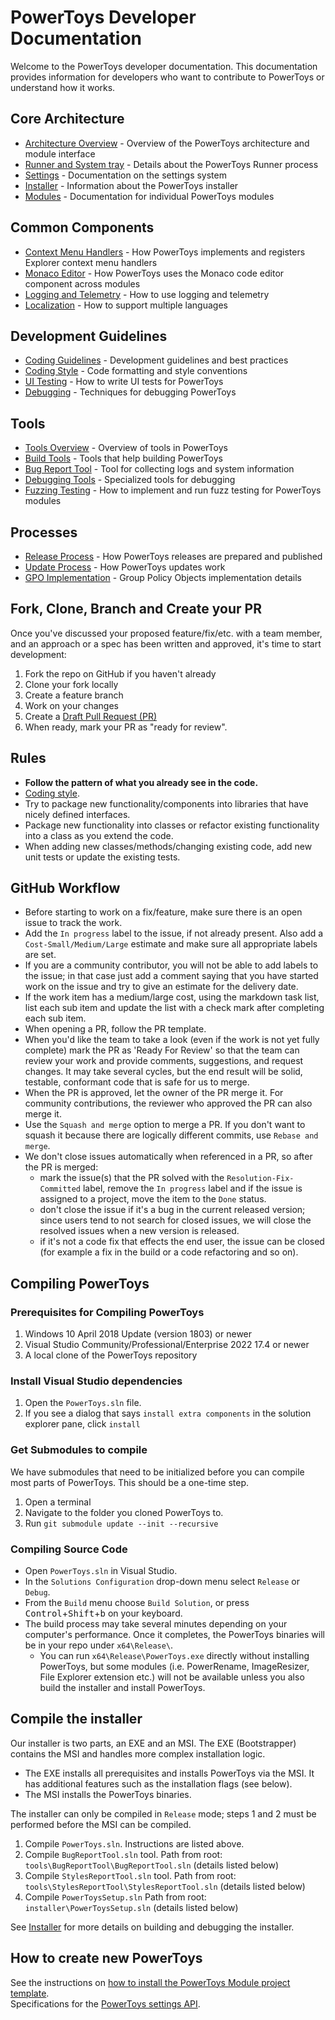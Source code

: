 # PowerToys Developer Documentation

Welcome to the PowerToys developer documentation. This documentation provides information for developers who want to contribute to PowerToys or understand how it works.

## Core Architecture

- [Architecture Overview](core/architecture.md) - Overview of the PowerToys architecture and module interface
- [Runner and System tray](core/runner.md) - Details about the PowerToys Runner process
- [Settings](core/settings/readme.md) - Documentation on the settings system
- [Installer](core/installer.md) - Information about the PowerToys installer
- [Modules](modules/readme.md) - Documentation for individual PowerToys modules

## Common Components

- [Context Menu Handlers](common/context-menus.md) - How PowerToys implements and registers Explorer context menu handlers
- [Monaco Editor](common/monaco-editor.md) - How PowerToys uses the Monaco code editor component across modules
- [Logging and Telemetry](development/logging.md) - How to use logging and telemetry
- [Localization](development/localization.md) - How to support multiple languages

## Development Guidelines

- [Coding Guidelines](development/guidelines.md) - Development guidelines and best practices
- [Coding Style](development/style.md) - Code formatting and style conventions
- [UI Testing](development/ui-tests.md) - How to write UI tests for PowerToys
- [Debugging](development/debugging.md) - Techniques for debugging PowerToys

## Tools

- [Tools Overview](tools/readme.md) - Overview of tools in PowerToys
- [Build Tools](tools/build-tools.md) - Tools that help building PowerToys
- [Bug Report Tool](tools/bug-report-tool.md) - Tool for collecting logs and system information
- [Debugging Tools](tools/debugging-tools.md) - Specialized tools for debugging
- [Fuzzing Testing](tools/fuzzingtesting.md) - How to implement and run fuzz testing for PowerToys modules

## Processes

- [Release Process](processes/release-process.md) - How PowerToys releases are prepared and published
- [Update Process](processes/update-process.md) - How PowerToys updates work
- [GPO Implementation](processes/gpo.md) - Group Policy Objects implementation details

## Fork, Clone, Branch and Create your PR

Once you've discussed your proposed feature/fix/etc. with a team member, and an approach or a spec has been written and approved, it's time to start development:

1. Fork the repo on GitHub if you haven't already
1. Clone your fork locally
1. Create a feature branch
1. Work on your changes
1. Create a [Draft Pull Request (PR)](https://github.blog/2019-02-14-introducing-draft-pull-requests/)
1. When ready, mark your PR as "ready for review".

## Rules

- **Follow the pattern of what you already see in the code.**
- [Coding style](development/style.md).
- Try to package new functionality/components into libraries that have nicely defined interfaces.
- Package new functionality into classes or refactor existing functionality into a class as you extend the code.
- When adding new classes/methods/changing existing code, add new unit tests or update the existing tests.

## GitHub Workflow

- Before starting to work on a fix/feature, make sure there is an open issue to track the work.
- Add the `In progress` label to the issue, if not already present. Also add a `Cost-Small/Medium/Large` estimate and make sure all appropriate labels are set.
- If you are a community contributor, you will not be able to add labels to the issue; in that case just add a comment saying that you have started work on the issue and try to give an estimate for the delivery date.
- If the work item has a medium/large cost, using the markdown task list, list each sub item and update the list with a check mark after completing each sub item.
- When opening a PR, follow the PR template.
- When you'd like the team to take a look (even if the work is not yet fully complete) mark the PR as 'Ready For Review' so that the team can review your work and provide comments, suggestions, and request changes. It may take several cycles, but the end result will be solid, testable, conformant code that is safe for us to merge.
- When the PR is approved, let the owner of the PR merge it. For community contributions, the reviewer who approved the PR can also merge it.
- Use the `Squash and merge` option to merge a PR. If you don't want to squash it because there are logically different commits, use `Rebase and merge`.
- We don't close issues automatically when referenced in a PR, so after the PR is merged:
  - mark the issue(s) that the PR solved with the `Resolution-Fix-Committed` label, remove the `In progress` label and if the issue is assigned to a project, move the item to the `Done` status.
  - don't close the issue if it's a bug in the current released version; since users tend to not search for closed issues, we will close the resolved issues when a new version is released.
  - if it's not a code fix that effects the end user, the issue can be closed (for example a fix in the build or a code refactoring and so on).

## Compiling PowerToys

### Prerequisites for Compiling PowerToys

1. Windows 10 April 2018 Update (version 1803) or newer
1. Visual Studio Community/Professional/Enterprise 2022 17.4 or newer
1. A local clone of the PowerToys repository

### Install Visual Studio dependencies

1. Open the `PowerToys.sln` file.
1. If you see a dialog that says `install extra components` in the solution explorer pane, click `install`

### Get Submodules to compile

We have submodules that need to be initialized before you can compile most parts of PowerToys.  This should be a one-time step.

1. Open a terminal
1. Navigate to the folder you cloned PowerToys to.
1. Run `git submodule update --init --recursive`

### Compiling Source Code

- Open `PowerToys.sln` in Visual Studio.
- In the `Solutions Configuration` drop-down menu select `Release` or `Debug`.
- From the `Build` menu choose `Build Solution`, or press <kbd>Control</kbd>+<kbd>Shift</kbd>+<kbd>b</kbd> on your keyboard.
- The build process may take several minutes depending on your computer's performance. Once it completes, the PowerToys binaries will be in your repo under `x64\Release\`.
    - You can run `x64\Release\PowerToys.exe` directly without installing PowerToys, but some modules (i.e. PowerRename, ImageResizer, File Explorer extension etc.) will not be available unless you also build the installer and install PowerToys.

## Compile the installer

Our installer is two parts, an EXE and an MSI.  The EXE (Bootstrapper) contains the MSI and handles more complex installation logic. 
- The EXE installs all prerequisites and installs PowerToys via the MSI. It has additional features such as the installation flags (see below).
- The MSI installs the PowerToys binaries.

The installer can only be compiled in `Release` mode; steps 1 and 2 must be performed before the MSI can be compiled.

1. Compile `PowerToys.sln`. Instructions are listed above.
1. Compile `BugReportTool.sln` tool. Path from root: `tools\BugReportTool\BugReportTool.sln` (details listed below)
1. Compile `StylesReportTool.sln` tool. Path from root: `tools\StylesReportTool\StylesReportTool.sln` (details listed below)
1. Compile `PowerToysSetup.sln` Path from root: `installer\PowerToysSetup.sln` (details listed below)

See [Installer](core/installer.md) for more details on building and debugging the installer.

## How to create new PowerToys

See the instructions on [how to install the PowerToys Module project template](/tools/project_template). <br />
Specifications for the [PowerToys settings API](core/settings/readme.md).

